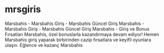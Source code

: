 # mrsgiris
Marsbahis - Marsbahis Giriş - Marsbahis Güncel Giriş Marsbahis - Marsbahis Giriş - Marsbahis Güncel Giriş  Marsbahis - Giriş ve Bonus Fırsatları Marsbahis, özel bonuslarla kazandırmaya devam ediyor! Hemen Marsbahis giriş yaparak birbirinden cazip fırsatlara ve keyifli oyunlara ulaşın. Eğlence ve kazanç Marsbahis

